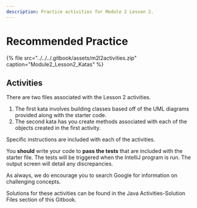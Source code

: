 ```yaml
---
description: Practice activities for Module 2 Lesson 2.
---
```


# Recommended Practice

{% file src="../../../.gitbook/assets/m2l2activities.zip" caption="Module2\_Lesson2\_Katas" %}

## Activities

There are two files associated with the Lesson 2 activities. 

1. The first kata involves building classes based off of the UML diagrams provided along with the starter code. 
2. The second kata has you create methods associated with each of the objects created in the first activity. 

Specific instructions are included with each of the activities. 

You **should** write your code to **pass the tests** that are included with the starter file. The tests will be triggered when the IntelliJ program is run. The output screen will detail any discrepancies.  

As always, we do encourage you to search Google for information on challenging concepts.

Solutions for these activities can be found in the Java Activities-Solution Files section of this Gitbook. 

